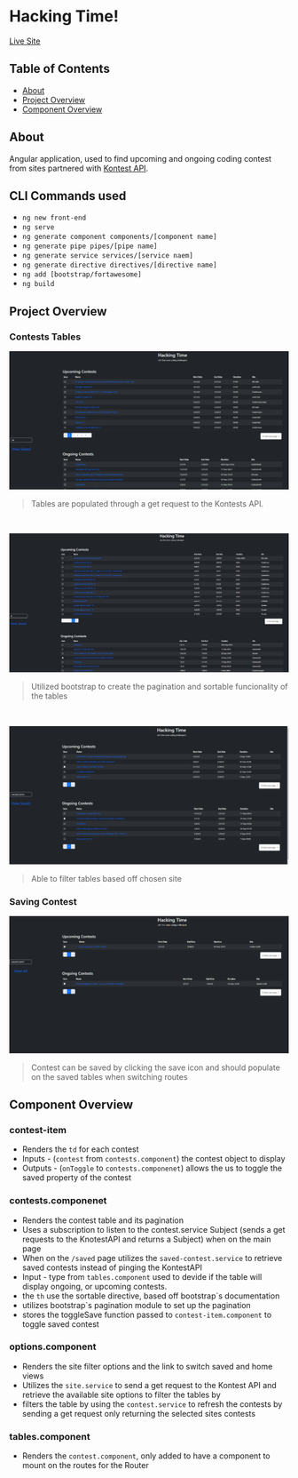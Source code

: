 <h1>  Hacking Time! </h1>

[Live Site](https://hacking-time.netlify.app)


## Table of Contents
- [About](#about)
- [Project Overview](#project-overview)
- [Component Overview](#component-overview)


## About
 Angular application, used to find upcoming and ongoing coding contest from sites partnered with [Kontest API](https://kontests.net/api). 

## CLI Commands used
- `ng new front-end`
- `ng serve`
- `ng generate component components/[component name]`
- `ng generate pipe pipes/[pipe name]`
- `ng generate service services/[service naem]`
- `ng generate directive directives/[directive name]`
- `ng add [bootstrap/fortawesome]`
- `ng build`



## Project Overview

### Contests Tables 
![Default Tables](./home.png)
> Tables are populated through a get request to the Kontests API.
<br/>

![Pagination](./pagination.jpg)
> Utilized bootstrap to create the pagination and sortable funcionality of the tables 
<br/>

![Site Filter](./site_filter.png)
> Able to filter tables based off chosen site 
>
### Saving Contest
![User changing item quanity](./saved.png)
> Contest can be saved by clicking the save icon and should populate on the saved tables when switching routes

## Component Overview

  ### contest-item
  - Renders the `td` for each contest
  - Inputs - (`contest` from `contests.component`) the contest object to display 
  - Outputs - (`onToggle` to `contests.componenet`) allows the us to toggle the saved property of the contest

 ### contests.componenet
- Renders the contest table and its pagination 
 - Uses a subscription to listen to the contest.service Subject (sends a get requests to the KnotestAPI and returns a Subject) when on the main page 
- When on the `/saved` page utilizes the `saved-contest.service` to retrieve saved contests instead of pinging the KontestAPI
- Input - type from `tables.component` used to devide if the table will display ongoing, or upcoming contests.
- the `th` use the sortable directive, based off bootstrap`s documentation 
- utilizes bootstrap`s pagination module to set up the pagination
- stores the toggleSave function passed to `contest-item.component` to toggle saved contest


 ### options.component 
- Renders the site filter options and the link to switch saved and home views
- Utilizes the `site.service` to send a get request to the Kontest API and retrieve the available site options to filter the tables by
- filters the table by using the `contest.service` to refresh the contests by sending a get request only returning the selected sites contests

### tables.component 
- Renders the `contest.component`, only added to have a component to mount on the routes for the Router







